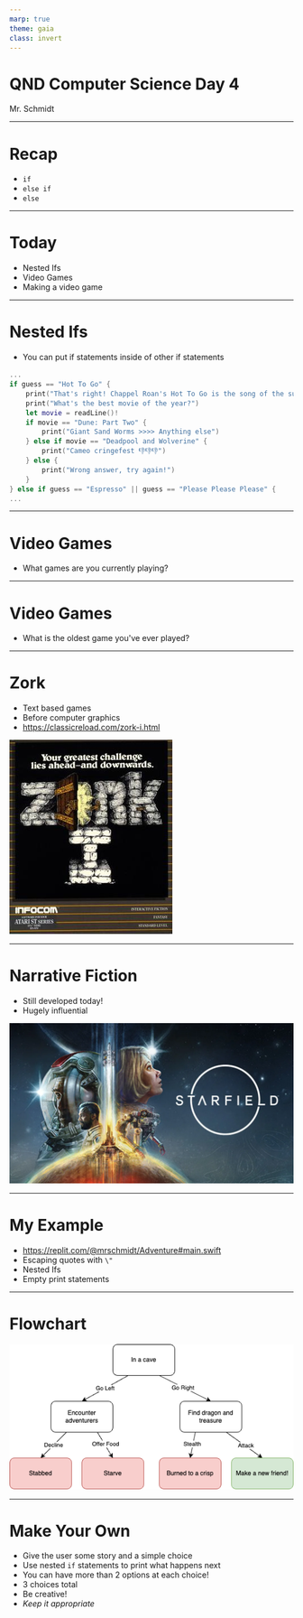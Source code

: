 ```yaml
---
marp: true
theme: gaia
class: invert
---
```


# QND Computer Science Day 4
Mr. Schmidt

--- 

# Recap

- `if`
- `else if`
- `else`

---

# Today

- Nested Ifs
- Video Games
- Making a video game



---

# Nested Ifs

- You can put if statements inside of other if statements

```swift
...
if guess == "Hot To Go" {
    print("That's right! Chappel Roan's Hot To Go is the song of the summer.")
    print("What's the best movie of the year?")
    let movie = readLine()!
    if movie == "Dune: Part Two" {
        print("Giant Sand Worms >>>> Anything else")
    } else if movie == "Deadpool and Wolverine" {
        print("Cameo cringefest 👎👎👎")
    } else {
        print("Wrong answer, try again!")
    }
} else if guess == "Espresso" || guess == "Please Please Please" {
...
```

<!-- Show nested -->
---


# Video Games

- What games are you currently playing?

---

# Video Games 

- What is the oldest game you've ever played?

---

# Zork 

- Text based games
- Before computer graphics
- https://classicreload.com/zork-i.html

![bg right w:500](../assets/zork.jpeg)

---

# Narrative Fiction

- Still developed today!
- Hugely influential

![bg right w:500](../assets/starfield.webp)


---

# My Example

- https://replit.com/@mrschmidt/Adventure#main.swift
- Escaping quotes with `\"`
- Nested Ifs
- Empty print statements

---

# Flowchart

![bg width: 80%](../assets/flowchart.png)

---

# Make Your Own

- Give the user some story and a simple choice
- Use nested `if` statements to print what happens next
- You can have more than 2 options at each choice!
- 3 choices total
- Be creative!
- *Keep it appropriate*
